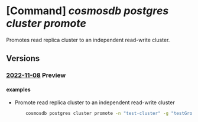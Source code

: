 # [Command] _cosmosdb postgres cluster promote_

Promotes read replica cluster to an independent read-write cluster.

## Versions

### [2022-11-08](/Resources/mgmt-plane/L3N1YnNjcmlwdGlvbnMve30vcmVzb3VyY2Vncm91cHMve30vcHJvdmlkZXJzL21pY3Jvc29mdC5kYmZvcnBvc3RncmVzcWwvc2VydmVyZ3JvdXBzdjIve30vcHJvbW90ZQ==/2022-11-08.xml) **Preview**

<!-- mgmt-plane /subscriptions/{}/resourcegroups/{}/providers/microsoft.dbforpostgresql/servergroupsv2/{}/promote 2022-11-08 -->

#### examples

- Promote read replica cluster to an independent read-write cluster
    ```bash
        cosmosdb postgres cluster promote -n "test-cluster" -g "testGroup" --subscription "ffffffff-ffff-ffff-ffff-ffffffffffff"
    ```
